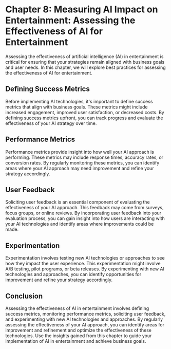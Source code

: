 Chapter 8: Measuring AI Impact on Entertainment: Assessing the Effectiveness of AI for Entertainment
====================================================================================================

Assessing the effectiveness of artificial intelligence (AI) in entertainment is critical for ensuring that your strategies remain aligned with business goals and user needs. In this chapter, we will explore best practices for assessing the effectiveness of AI for entertainment.

Defining Success Metrics
------------------------

Before implementing AI technologies, it's important to define success metrics that align with business goals. These metrics might include increased engagement, improved user satisfaction, or decreased costs. By defining success metrics upfront, you can track progress and evaluate the effectiveness of your AI strategy over time.

Performance Metrics
-------------------

Performance metrics provide insight into how well your AI approach is performing. These metrics may include response times, accuracy rates, or conversion rates. By regularly monitoring these metrics, you can identify areas where your AI approach may need improvement and refine your strategy accordingly.

User Feedback
-------------

Soliciting user feedback is an essential component of evaluating the effectiveness of your AI approach. This feedback may come from surveys, focus groups, or online reviews. By incorporating user feedback into your evaluation process, you can gain insight into how users are interacting with your AI technologies and identify areas where improvements could be made.

Experimentation
---------------

Experimentation involves testing new AI technologies or approaches to see how they impact the user experience. This experimentation might involve A/B testing, pilot programs, or beta releases. By experimenting with new AI technologies and approaches, you can identify opportunities for improvement and refine your strategy accordingly.

Conclusion
----------

Assessing the effectiveness of AI in entertainment involves defining success metrics, monitoring performance metrics, soliciting user feedback, and experimenting with new AI technologies and approaches. By regularly assessing the effectiveness of your AI approach, you can identify areas for improvement and refinement and optimize the effectiveness of these technologies. Use the insights gained from this chapter to guide your implementation of AI in entertainment and achieve business goals.
